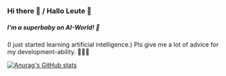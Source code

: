 ### Hi there 👋 / Hallo Leute 👋
##### I'm a superbaby on AI-World! 👶
(I just started learning artificial intelligence.)
Pls give me a lot of advice for my development-ability. 👩🏻‍💻

<!--
**kyeongseoJ/kyeongseoJ** is a ✨ _special_ ✨ repository because its `README.md` (this file) appears on your GitHub profile.

Here are some ideas to get you started:

- 🔭 I’m currently working on ...
- 🌱 I’m currently learning ...
- 👯 I’m looking to collaborate on ...
- 🤔 I’m looking for help with ...
- 💬 Ask me about ...
- 📫 How to reach me: ...
- 😄 Pronouns: ...
- ⚡ Fun fact: ...
-->

[![Anurag's GitHub stats](https://github-readme-stats.vercel.app/api?username=kyeongseoJ)](https://github.com/kyeongseoJ/github-readme-stats)
